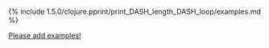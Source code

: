 {% include 1.5.0/clojure.pprint/print_DASH_length_DASH_loop/examples.md %}

[Please add examples!](https://github.com/arrdem/grimoire/edit/master/_includes/1.6.0/clojure.pprint/print_DASH_length_DASH_loop/examples.md)
